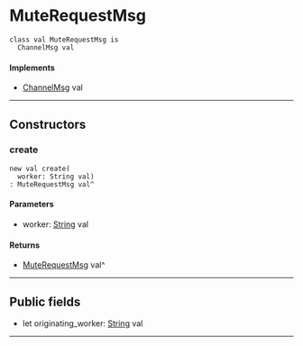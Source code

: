 # MuteRequestMsg

```pony
class val MuteRequestMsg is
  ChannelMsg val
```

#### Implements

* [ChannelMsg](wallaroo-core-messages-ChannelMsg) val

---

## Constructors

### create

```pony
new val create(
  worker: String val)
: MuteRequestMsg val^
```
#### Parameters

*   worker: [String](builtin-String) val

#### Returns

* [MuteRequestMsg](wallaroo-core-messages-MuteRequestMsg) val^

---

## Public fields

* let originating_worker: [String](builtin-String) val

---

